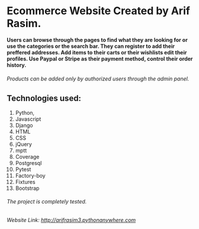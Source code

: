 
# Ecommerce Website Created by Arif Rasim.

**Users can browse through the pages to find what they are looking for or use the categories or the search bar. They can register to add their preffered addresses. Add items to their carts or their wishlists edit their profiles. Use Paypal or Stripe as their payment method, control their order history.**

###### Products can be added only by authorized users through the admin panel.

## Technologies used:
1. Python,
2.  Javascript
3.  Django
4.  HTML
5.  CSS
6.  jQuery
7.  mptt
8.  Coverage
9.  Postgresql
10. Pytest
11. Factory-boy
12. Fixtures 
13. Bootstrap 

###### The project is completely tested.
###### Website Link: http://arifrasim3.pythonanywhere.com
